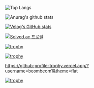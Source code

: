 ![Top Langs](https://github-readme-stats.vercel.app/api/top-langs/?username=beombeom1&layout=compact)

![Anurag's github stats](https://github-readme-stats.vercel.app/api?username=beombeom1)

[![Velog's GitHub stats](https://velog-readme-stats.vercel.app/api?name=beombeom1)](https://velog.io/@beombeom1/posts)

[![Solved.ac
프로필](http://mazassumnida.wtf/api/v2/generate_badge?boj=jebeam3632)](https://solved.ac/jebeam3632)

[![trophy](https://github-profile-trophy.vercel.app/?username=beombeom1)](https://github.com/ryo-ma/github-profile-trophy)

[![trophy](https://github-profile-trophy.vercel.app/?username=beombeom1&row=1)](https://github.com/ryo-ma/github-profile-trophy)

https://github-profile-trophy.vercel.app/?username=beombeom1&theme=flat

[![trophy](https://github-profile-trophy.vercel.app/?username=beombeom1&theme=flat)](https://github.com/ryo-ma/github-profile-trophy)
